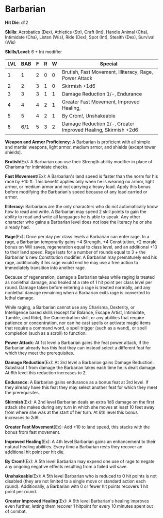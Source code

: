 # Barbarian

**Hit Die**: d12

**Skills**: Acrobatics (Dex), Athletics (Str), Craft (Int), Handle Animal (Cha), Intimidate (Cha), Listen (Wis), Ride (Dex), Spot (Int), Stealth (Dex), Survival (Wis)

**Skills/Level**: 6 + Int modifier

LVL | BAB | F | R | W | Special 
--- | --- | - | - | - | ------- 
1   | 1   | 2 | 0 | 0 | Brutish, Fast Movement, Illiteracy, Rage, Power Attack    
2   | 2   | 3 | 1 | 0 | Skirmish +1d6  
3   | 3   | 3 | 1 | 1 | Damage Reduction 1/-, Endurance
4   | 4   | 4 | 2 | 1 | Greater Fast Movement, Improved Healing,   
5   | 5   | 4 | 2 | 1 | By Crom!, Unshakeable
6   | 6/1 | 5 | 3 | 2 | Damage Reduction 2/-, Greater Improved Healing, Skirmish +2d6     

**Weapon and Armor Proficiency**: A Barbarian is proficient with all simple and martial weapons, light armor, medium armor, and shields (except tower shields).

**Brutish**(Ex): A Barbarian can use their Strength ability modifier in place of Charisma for Intimidate checks.

**Fast Movement**(Ex): A Barbarian's land speed is faster than the norm for his race by +10 ft. This benefit applies only when he is wearing no armor, light armor, or medium armor and not carrying a heavy load. Apply this bonus before modifying the Barbarian's speed because of any load carried or armor.

**Illiteracy**: Barbarians are the only characters who do not automatically know how to read and write. A Barbarian may spend 2 skill points to gain the ability to read and write all languages he is able to speak. Any other character who gains a Barbarian level does not lose the literacy he or she already had.

**Rage**(Ex): Once per day per class levels a Barbarian can enter rage. In a rage, a Barbarian temporarily gains +4 Strength, +4 Constitution, +2 morale bonus on Will saves, regeneration equal to class level, and an additional +10 to their land speed. Rage lasts for a number of rounds equal to 3 + the Barbarian's new Constitution modifier. A Barbarian may prematurely end his rage, additionally if his rage would end he may use a free action to immediately transition into another rage.

Because of regeneration, damage a Barbarian takes while raging is treated as nonlethal damage, and healed at a rate of 1 hit point per class level per round. Damage taken before entering a rage is treated normally, and any nonlethal damage remaining when a Barbarian exits rage is converted to lethal damage.

While raging, a Barbarian cannot use any Charisma, Dexterity, or Intelligence based skills (except for Balance, Escape Artist, Intimidate, Tumble, and Ride), the Concentration skill, or any abilities that require patience or concentration, nor can he cast spells or activate magic items that require a command word, a spell trigger (such as a wand), or spell completion (such as a scroll) to function.

**Power Attack**: At 1st level a Barbarian gains the feat power attack, if the Barbarian already has this feat they can instead select a different feat for which they meet the prerequisites.

**Damage Reduction**(Ex): At 3rd level a Barbarian gains Damage Reduction. Substract 1 from damage the Barbarian takes each time he is dealt damage. At 6th level this reduction increases to 2.

**Endurance**: A Barbarian gains endurance as a bonus feat at 3rd level. If they already have this feat they may select another feat for which they meet the prerequisites. 

**Skirmish**(Ex): A 2nd level Barbarian deals an extra 1d6 damage on the first attack she makes during any turn in which she moves at least 10 feet away from where she was at the start of her turn. At 6th level this bonus increases to 2d6.

**Greater Fast Movement**(Ex): Add +10 to land speed, this stacks with the bonus from fast movement.

**Improved Healing**(Ex): A 4th level Barbarian gains an enhancement to their natural healing abilities. Every time a Barbarian rests they recover an additional hit point per hit die. 

**By Crom!**(Ex): A 5th level Barbarian may expend one use of rage to negate any ongoing negative effects resulting from a failed will save.

**Unshakeable**(Ex): A 5th level Barbarian who is reduced to 0 hit points is not disabled (they are not limited to a single move or standard action each round). Additionally, a Barbarian with 0 or fewer hit points recovers 1 hit point per round. 

**Greater Improved Healing**(Ex): A 6th level Barbarian's healing improves even further, letting them recover 1 hitpoint for every 10 minutes spent out of combat. 